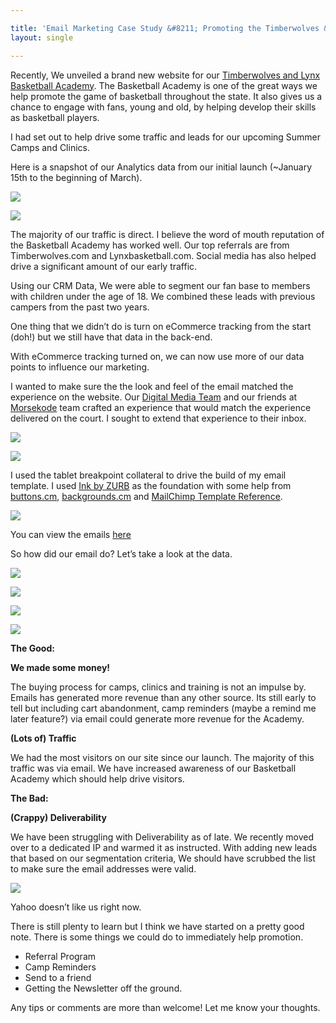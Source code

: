 ```yaml
---

title: 'Email Marketing Case Study &#8211; Promoting the Timberwolves &#038; Lynx Basketball Academy'
layout: single

---
```

Recently, We unveiled a brand new website for our [Timberwolves and Lynx Basketball Academy](timberwolvesbasketballacademy.com). The Basketball Academy is one of the great ways we help promote the game of basketball throughout the state. It also gives us a chance to engage with fans, young and old, by helping develop their skills as basketball players.

I had set out to help drive some traffic and leads for our upcoming Summer Camps and Clinics. 

Here is a snapshot of our Analytics data from our initial launch (~January 15th to the beginning of March). 
  
![](http://i.imgur.com/3sYAZnY.png)
  
![](http://i.imgur.com/iunp7JD.png)

The majority of our traffic is direct. I believe the word of mouth reputation of the Basketball Academy has worked well. Our top referrals are from Timberwolves.com and Lynxbasketball.com. Social media has also helped drive a significant amount of our early traffic.

Using our CRM Data, We were able to segment our fan base to members with children under the age of 18. We combined these leads with previous campers from the past two years.

One thing that we didn&#8217;t do is turn on eCommerce tracking from the start (doh!) but we still have that data in the back-end. 

With eCommerce tracking turned on, we can now use more of our data points to influence our marketing.

I wanted to make sure the the look and feel of the email matched the experience on the website. Our [Digital Media Team](https://twitter.com/twolvesdmc) and our friends at [Morsekode](http://morsekode.com/) team crafted an experience that would match the experience delivered on the court. I sought to extend that experience to their inbox.

![](http://i.imgur.com/FNdhIVa.png)
  
![](http://i.imgur.com/SVjQs7C.png)

I used the tablet breakpoint collateral to drive the build of my email template. I used [Ink by ZURB](http://zurb.com/ink/) as the foundation with some help from [buttons.cm](http://buttons.cm), [backgrounds.cm](http://backgrounds.cm) and [MailChimp Template Reference](http://templates.mailchimp.com/development/html/buttons).

![](http://i.imgur.com/bD5P4CV.png)

You can view the emails [here](https://litmus.com/pub/6fab542/screenshots)

So how did our email do? Let&#8217;s take a look at the data. 
  
![](http://i.imgur.com/tzDJOCc.png)
  
![](http://i.imgur.com/9TBLX4L.png)
  
![](http://i.imgur.com/HXBpUO3.png)
  
![](http://i.imgur.com/0iVrEct.png)

**The Good:**

**We made some money!**

The buying process for camps, clinics and training is not an impulse by. Emails has generated more revenue than any other source. Its still early to tell but including cart abandonment, camp reminders (maybe a remind me later feature?) via email could generate more revenue for the Academy.

**(Lots of) Traffic**

We had the most visitors on our site since our launch. The majority of this traffic was via email. We have increased awareness of our Basketball Academy which should help drive visitors.

**The Bad:**

**(Crappy) Deliverability**

We have been struggling with Deliverability as of late. We recently moved over to a dedicated IP and warmed it as instructed. With adding new leads that based on our segmentation criteria, We should have scrubbed the list to make sure the email addresses were valid. 

![](http://i.imgur.com/xwlrgD2.png)

Yahoo doesn&#8217;t like us right now.

There is still plenty to learn but I think we have started on a pretty good note. There is some things we could do to immediately help promotion.

  * Referral Program
  * Camp Reminders
  * Send to a friend
  * Getting the Newsletter off the ground.

Any tips or comments are more than welcome! Let me know your thoughts.